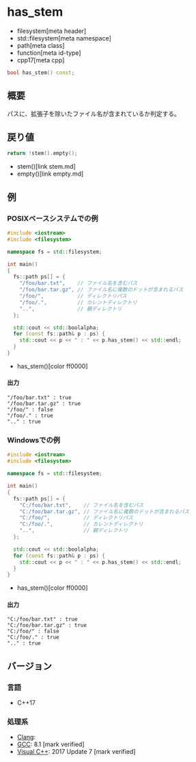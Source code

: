 # has_stem
* filesystem[meta header]
* std::filesystem[meta namespace]
* path[meta class]
* function[meta id-type]
* cpp17[meta cpp]

```cpp
bool has_stem() const;
```

## 概要
パスに、拡張子を除いたファイル名が含まれているか判定する。


## 戻り値
```cpp
return !stem().empty();
```
* stem()[link stem.md]
* empty()[link empty.md]


## 例
### POSIXベースシステムでの例
```cpp example
#include <iostream>
#include <filesystem>

namespace fs = std::filesystem;

int main()
{
  fs::path ps[] = {
    "/foo/bar.txt",    // ファイル名を含むパス
    "/foo/bar.tar.gz", // ファイル名に複数のドットが含まれるパス
    "/foo/",           // ディレクトリパス
    "/foo/.",          // カレントディレクトリ
    "..",              // 親ディレクトリ
  };

  std::cout << std::boolalpha;
  for (const fs::path& p : ps) {
    std::cout << p << " : " << p.has_stem() << std::endl;
  }
}
```
* has_stem()[color ff0000]

#### 出力
```
"/foo/bar.txt" : true
"/foo/bar.tar.gz" : true
"/foo/" : false
"/foo/." : true
".." : true
```


### Windowsでの例
```cpp example
#include <iostream>
#include <filesystem>

namespace fs = std::filesystem;

int main()
{
  fs::path ps[] = {
    "C:/foo/bar.txt",    // ファイル名を含むパス
    "C:/foo/bar.tar.gz", // ファイル名に複数のドットが含まれるパス
    "C:/foo/",           // ディレクトリパス
    "C:/foo/.",          // カレントディレクトリ
    "..",                // 親ディレクトリ
  };

  std::cout << std::boolalpha;
  for (const fs::path& p : ps) {
    std::cout << p << " : " << p.has_stem() << std::endl;
  }
}
```
* has_stem()[color ff0000]

#### 出力
```
"C:/foo/bar.txt" : true
"C:/foo/bar.tar.gz" : true
"C:/foo/" : false
"C:/foo/." : true
".." : true
```



## バージョン
### 言語
- C++17

### 処理系
- [Clang](/implementation.md#clang):
- [GCC](/implementation.md#gcc): 8.1 [mark verified]
- [Visual C++](/implementation.md#visual_cpp): 2017 Update 7 [mark verified]
